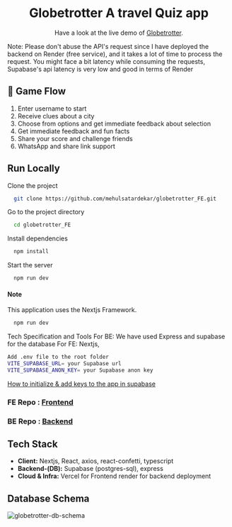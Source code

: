 <div align="center">
  
# Globetrotter A travel Quiz app 
  
 Have a look at the live demo of [Globetrotter](https://globetrotter-fe-psi.vercel.app/).
 
 
</div>

Note: Please don't abuse the API's request since I have deployed the backend on Render (free service), and it takes a lot of time to process the request. You might face a bit latency while consuming the requests, Supabase's api latency is very low and good in terms of Render 




## 📱 Game Flow

1. Enter username to start
2. Receive clues about a city
3. Choose from options and get immediate feedback about selection
4. Get immediate feedback and fun facts
5. Share your score and challenge friends
6. WhatsApp and share link support 


## Run Locally

Clone the project

```bash
  git clone https://github.com/mehulsatardekar/globetrotter_FE.git
```

Go to the project directory

```bash
  cd globetrotter_FE
```

Install dependencies

```bash
  npm install
```

Start the server

```bash
  npm run dev
```

#### Note

This application uses the Nextjs Framework.

```bash
  npm run dev
```

Tech Specification and Tools
For BE: We have used Express and supabase for the database 
For FE: Nextjs, 

```bash
Add .env file to the root folder
VITE_SUPABASE_URL= your Supabase url
VITE_SUPABASE_ANON_KEY= your Supabase anon key
```
[How to initialize & add keys to the app in supabase](https://supabase.com/docs/reference/javascript/initializing)


### FE Repo : [Frontend](https://github.com/mehulsatardekar/globetrotter_FE)
### BE Repo : [Backend](https://github.com/mehulsatardekar/globetrotter_BE)

## Tech Stack

- **Client:** Nextjs, React, axios, react-confetti, typescript
- **Backend-(DB):** Supabase  (postgres-sql), express
- **Cloud & Infra:** Vercel for Frontend render for backend deployment

## Database Schema
![globetrotter-db-schema](https://github.com/user-attachments/assets/09b42a14-97cf-4fe4-9bfb-5406e0d279df)






